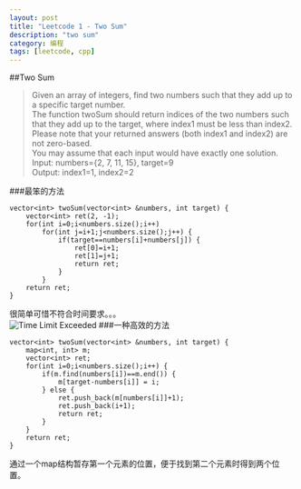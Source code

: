 ```yaml
---
layout: post
title: "Leetcode 1 - Two Sum"
description: "two sum"
category: 编程
tags: [leetcode, cpp]
---
```

##Two Sum
> Given an array of integers, find two numbers such that they add up to a specific target number.   
The function twoSum should return indices of the two numbers such that they add up to the target, where index1 must be less than index2. Please note that your returned answers (both index1 and index2) are not zero-based.   
You may assume that each input would have exactly one solution.   
Input: numbers={2, 7, 11, 15}, target=9   
Output: index1=1, index2=2

###最笨的方法
```
vector<int> twoSum(vector<int> &numbers, int target) {
    vector<int> ret(2, -1);
    for(int i=0;i<numbers.size();i++)
        for(int j=i+1;j<numbers.size();j++) {
            if(target==numbers[i]+numbers[j]) {
                ret[0]=i+1;
                ret[1]=j+1;
                return ret;
            }
        }
    return ret;
}
```
很简单可惜不符合时间要求。。。   
![Time Limit Exceeded](/public/upload/timeup.png)
###一种高效的方法
```
vector<int> twoSum(vector<int> &numbers, int target) {
    map<int, int> m;
    vector<int> ret;
    for(int i=0;i<numbers.size();i++) {
        if(m.find(numbers[i])==m.end()) {
            m[target-numbers[i]] = i;
        } else {
            ret.push_back(m[numbers[i]]+1);
            ret.push_back(i+1);
            return ret;
        }
    }
    return ret;
}
```
通过一个map结构暂存第一个元素的位置，便于找到第二个元素时得到两个位置。
